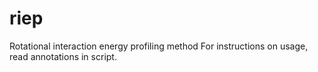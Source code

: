 # riep
Rotational interaction energy profiling method
For instructions on usage, read annotations in script.
